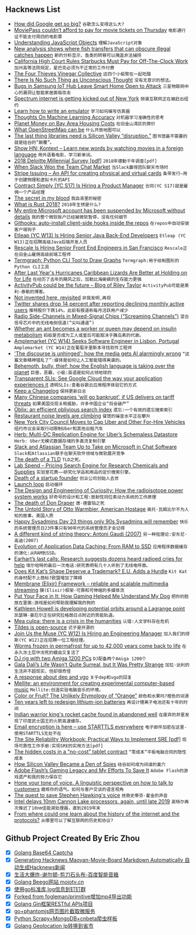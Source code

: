 ## Hacknews List


- [How did Google get so big?](https://www.cbsnews.com/news/how-did-google-get-so-big/)  `谷歌怎么变得这么大?`
- [MoviePass couldn’t afford to pay for movie tickets on Thursday](https://money.cnn.com/2018/07/27/media/moviepass-service-outage/index.html)  `电影通行证不能支付周四的电影票`
- [Understanding JavaScript Objects](https://blog.halolabs.io/understanding-javascript-objects-d31cd24ca60f)  `理解JavaScript对象`
- [New analysis shows where fish transfers that can obscure illegal catches happen](https://www.scientificamerican.com/article/science-closes-in-on-big-scale-fish-poachers-in-the-wild-wet/)  `新的分析显示，鱼类的转移可以掩盖非法捕捞`
- [California High Court Rules Starbucks Must Pay for Off-The-Clock Work](https://www.wsj.com/articles/california-high-court-rules-starbucks-must-pay-for-off-the-clock-work-1532721371)  `加州高等法院规定，星巴克必须为不正常的工作付费`
- [The Four Thieves Vinegar Collective](https://motherboard.vice.com/en_us/article/43pngb/how-to-make-your-own-medicine-four-thieves-vinegar-collective)  `这四个小偷聚在一起吃醋`
- [There Is No Such Thing as Unconscious Thought](http://nautil.us/issue/62/systems/there-is-no-such-thing-as-unconscious-thought)  `没有无意识的想法。`
- [Bugs in Samsung IoT Hub Leave Smart Home Open to Attack](https://threatpost.com/bugs-in-samsung-iot-hub-leave-smart-home-open-to-attack/134454/)  `三星物联网中心的漏洞让智能家居面临攻击`
- [Spectrum internet is getting kicked out of New York](https://www.theverge.com/2018/7/27/17622846/spectrum-charter-cable-internet-new-york-kicked-out)  `频谱互联网正在被赶出纽约`
- [Learn how to write an emulator](http://www.emulator101.com/)  `学习如何编写仿真器`
- [Thoughts On Machine Learning Accuracy](https://aws.amazon.com/blogs/aws/thoughts-on-machine-learning-accuracy/)  `对机器学习准确性的思考`
- [Planet Money on Bay Area Housing Costs](https://www.npr.org/sections/money/2018/07/27/633238360/episode-856-yes-in-my-backyard)  `在旧金山湾区的房价`
- [What OpenStreetMap can be](http://blog.systemed.net/post/15)  `什么开放地图可以`
- [The last thing libraries need is Silicon Valley “disruption.”](https://www.vox.com/first-person/2018/7/26/17616516/amazon-silicon-valley-libraries-forbes)  `图书馆最不需要的就是硅谷的“颠覆”。`
- [Show HN: Kontext – Learn new words by watching movies in a foreign language](https://kontext.xyz/)  `用外语看电影，学习新单词。`
- [2018 Deloitte Millennial Survey [pdf]](https://www2.deloitte.com/content/dam/Deloitte/global/Documents/About-Deloitte/gx-2018-millennial-survey-report.pdf)  `2018年德勤千年调查[pdf]`
- [When Slack Won the Team Chat Market](https://zapier.com/blog/slack-versus-hipchat/)  `当Slack赢得团队聊天市场时`
- [Stripe Issuing – An API for creating physical and virtual cards](https://stripe.com/issuing)  `条带发行—用于创建物理和虚拟卡片的API`
- [Contract Simply (YC S17) Is Hiring a Product Manager](item?id=17629682)  `合同(YC S17)就是雇佣一个产品经理`
- [The secret in my blood](https://www.bbc.co.uk/news/resources/idt-sh/the_secret_in_my_blood)  `我血液里的秘密`
- [What is Rust 2018?](https://blog.rust-lang.org/2018/07/27/what-is-rust-2018.html)  `2018年生锈是什么?`
- [My entire Microsoft account has been suspended by Microsoft without details](item?id=17627093)  `我的整个微软账户已经被微软暂停，没有任何细节`
- [Githooks: auto-install client-side hooks inside the repos](https://blog.viktoradam.net/2018/07/26/githooks-auto-install-hooks/)  `在repos中自动安装客户端钩子`
- [Etleap (YC W13) Is Hiring Senior Java Back-End Developers](item?id=17627890)  `Etleap (YC W13)正在招聘高级Java后端开发人员`
- [Rescale Is Hiring Senior Front End Engineers in San Francisco](https://jobs.lever.co/rescale/db57778b-268d-473d-9edf-111fb843265a?lever-origin=applied&amp;lever-source%5B%5D=Hacker%20News)  `Rescale正在旧金山雇佣高级前端工程师`
- [Termgraph: Python CLI Tool to Draw Graphs](https://github.com/mkaz/termgraph)  `Termgraph:用于绘制图形的Python CLI工具`
- [After Last Year&#39;s Hurricanes Caribbean Lizards Are Better at Holding on for Life](https://www.theatlantic.com/science/archive/2018/07/hurricanes-irma-maria-lizard-grip/566006/?single_page=true)  `在经历了去年的飓风之后，加勒比海蜥蜴的生存能力更强`
- [ActivityPub could be the future – Blog of Riley Taylor](https://blog.digitalscofflaw.com/articles/activitypub-could-be-the-future/)  `ActivityPub可能是莱利·泰勒的博客。`
- [Not invented here, revisited](http://theengineeringmanager.com/growth/not-invented-here-revisited/)  `非我发明,再现`
- [Twitter shares drop 14 percent after reporting declining monthly active users](https://www.cnbc.com/2018/07/27/twitter-earnings-q2-2018.html)  `推特股价下跌14%，此前有报道称每月活跃用户减少`
- [Radio Side-Channels in Mixed-Signal Chips (“Screaming Channels”)](https://github.com/eurecom-s3/screaming_channels)  `混合信号芯片中的无线电侧信道(“尖叫通道”)`
- [Whether an ant becomes a worker or queen may depend on insulin metabolism](https://www.nytimes.com/2018/07/26/science/ants-genes-queen.html)  `蚂蚁是否成为工人或皇后可能取决于胰岛素的代谢。`
- [Amplemarket (YC W14) Seeks Software Engineer in Lisbon, Portugal](item?id=17631594)  `Amplemarket (YC W14)正在葡萄牙里斯本寻找软件工程师`
- [&#39;The discourse is unhinged&#39;: how the media gets AI alarmingly wrong](https://www.theguardian.com/technology/2018/jul/25/ai-artificial-intelligence-social-media-bots-wrong)  `“这篇文章精神错乱了”:媒体是如何让人工智能错得离谱的。`
- [Behemoth, bully, thief: how the English language is taking over the planet](https://www.theguardian.com/news/2018/jul/27/english-language-global-dominance)  `巨兽，恶霸，小偷:英语是如何占领地球的`
- [Transparent SLIs: See Google Cloud the way your application experiences it](https://cloudplatform.googleblog.com/2018/07/transparent-slis-see-google-cloud-the-way-your-application-experiences-it.html)  `透明SLIs:查看谷歌云应用程序体验它的方式`
- [Keep a Changelog](https://keepachangelog.com)  `保持更新日志`
- [Many Chinese companies ‘will go bankrupt’, if US delivers on tariff threats](https://www.google.com/amp/s/m.scmp.com/news/china/diplomacy-defence/article/2156810/many-chinese-companies-will-go-bankrupt-if-us-delivers%3famp=1)  `如果美国兑现关税威胁，许多中国企业“将会破产”`
- [Oblix: an efficient oblivious search index](https://blog.acolyer.org/2018/07/06/oblix-an-efficient-oblivious-search-index/)  `遗忘:一个有效的遗忘搜索索引`
- [Restaurant noise levels are climbing](https://www.vox.com/2018/4/18/17168504/restaurants-noise-levels-loud-decibels)  `餐馆的噪音水平正在攀升`
- [New York City Council Moves to Cap Uber and Other For-Hire Vehicles](https://www.nytimes.com/2018/07/26/nyregion/new-york-city-council-uber-limit.html)  `纽约市议会采取行动限制Uber和其他出租汽车`
- [Herb: Multi-DC Replication Engine for Uber’s Schemaless Datastore](https://eng.uber.com/herb-datacenter-replication/)  `Herb: Uber无模式数据存储的多直流复制引擎`
- [Slack and Atlassian Team Up to Take on Microsoft in Chat Software](https://www.bloomberg.com/news/articles/2018-07-26/slack-and-atlassian-team-up-to-take-on-microsoft-in-chat-software)  `Slack和Atlassian联手在聊天软件领域与微软展开竞争`
- [The death of a TLD](https://blog.benjojo.co.uk/post/the-death-of-a-tld)  `TLD之死。`
- [Lab Spend – Pricing Search Engine for Research Chemicals and Supplies](http://www.labspend.com)  `实验室花费——研究化学品和用品的定价搜索引擎。`
- [Death of a startup founder](https://factordaily.com/attune-arvindkumar-alagarswamy/)  `创业公司创始人去世`
- [Launch loop](https://en.wikipedia.org/wiki/Launch_loop)  `启动循环`
- [The Design and Engineering of Curiosity: How the radioisotope power system works](http://www.planetary.org/blogs/emily-lakdawalla/2018/0514-book-excerpt-curiosity-mmrtg.html)  `好奇号的设计和工程:放射性同位素动力系统的工作原理`
- [The death of Don Draper](https://www.newstatesman.com/science-tech/internet/2018/07/death-don-draper)  `唐·德雷珀之死`
- [The Untold Story of Otto Warmbier, American Hostage](https://www.gq.com/story/otto-warmbier-north-korea-american-hostage-true-story)  `奥托·瓦姆比尔不为人知的故事，美国人质`
- [Happy Sysadmins Day 23 things only 90s Sysadmins will remember](https://discoposse.com/2018/03/20/23-things-only-90s-sysadmins-will-remember/)  `快乐的系统管理员日23件事只有90年代的系统管理员才会记得`
- [A different kind of string theory: Antoni Gaudi (2007)](https://memetician.livejournal.com/201202.html)  `另一种弦理论:安东尼·高迪(2007)`
- [Evolution of Application Data Caching: From RAM to SSD](https://medium.com/netflix-techblog/evolution-of-application-data-caching-from-ram-to-ssd-a33d6fa7a690)  `应用程序数据缓存的演化:从RAM到SSD。`
- [Earhart’s last calls: Research suggests dozens heard radioed cries for help](https://www.washingtonpost.com/news/retropolis/wp/2018/07/25/dozens-heard-amelia-earharts-final-chilling-pleas-for-help-researchers-say/?noredirect=on&amp;utm_term=.ae7b016bf59b&amp;wpisrc=nl_most&amp;wpmm=1)  `埃尔哈特的最后一次电话:研究表明有几十人听到了无线电呼救。`
- [Does Kit Kat’s Shape Deserve a Trademark? E.U. Adds a Hurdle](https://www.nytimes.com/2018/07/25/world/europe/kit-kat-nestle-trademark.html)  `Kit Kat的身材配不上商标?欧盟增加了障碍`
- [Membrane (Elixir) Framework – reliable and scalable multimedia streaming](https://www.membraneframework.org)  `膜(Elixir)框架-可靠和可伸缩的多媒体流`
- [Put Your Face in It: How Gaming Helped Me Understand My Dog](https://www.npr.org/sections/monkeysee/2018/07/18/629760717/put-your-face-in-it-how-gaming-helped-me-understand-my-dog)  `把你的脸放在里面:游戏是如何帮助我理解我的狗的`
- [Kathleen Howell is developing potential orbits around a Lagrange point](https://www.bloomberg.com/news/features/2018-07-25/one-woman-s-math-could-help-nasa-put-people-on-mars)  `凯瑟琳·豪厄尔正在研究拉格朗日点附近的势能轨道。`
- [Mea culpa: there is a crisis in the humanities](http://sappingattention.blogspot.com/2018/07/mea-culpa-there-is-crisis-in-humanities.html)  `认错:人文学科存在危机`
- [Tildes is open-source](https://blog.tildes.net/open-source)  `式子是开源的`
- [Join Us the  Muse (YC W12) Is Hiring an Engineering Manager](https://www.themuse.com/jobs/themuse/engineering-manager-9b5605)  `加入我们的缪斯(YC W12)正在招聘一位工程经理。`
- [Worms frozen in permafrost for up to 42,000 years come back to life](http://siberiantimes.com/science/casestudy/news/worms-frozen-in-permafrost-for-up-to-42000-years-come-back-to-life/)  `在永久冻土层中冻死的蠕虫又复活了`
- [DJ rig with two Amiga 1200 PCs](http://cdm.link/2018/07/dj-mod-amiga-1200-commodore/)  `DJ配备两个Amiga 1200个`
- [Gala Dalí’s Life Wasn’t Quite Surreal, but It Was Pretty Strange](https://www.nytimes.com/2018/07/25/arts/design/gala-salvador-dali-exhibition.html)  `加拉·达利的生活并不超现实，但却很奇怪`
- [A response about dep and vgo](https://peter.bourgon.org/blog/2018/07/27/a-response-about-dep-and-vgo.html)  `关于dep和vgo的回复`
- [Mellite: an environment for creating experimental computer-based music](https://sciss.github.io/Mellite/)  `Mellite:创造实验电脑音乐的环境。`
- [Color or Fruit? The Unlikely Etymology of “Orange”](https://lithub.com/color-or-fruit-on-the-unlikely-etymology-of-orange/)  `颜色和水果吗?橙色的词源`
- [Ten years left to redesign lithium-ion batteries](https://www.nature.com/articles/d41586-018-05752-3)  `再设计锂离子电池还有十年的时间`
- [Indian warrior king&#39;s rocket cache found in abandoned well](https://www.theguardian.com/world/2018/jul/27/indian-warrior-king-tipu-sultan-rocket-cache-unearthed-in-abandoned-well)  `在废弃的井里发现了印度武士国王的火箭高速缓存。`
- [Email encryption is here – use STARTTLS everywhere](https://www.dwheeler.com/blog/2018/07/24/#email-encryption)  `电子邮件加密在这里-使用STARTTLS无处不在`
- [The Site Reliability Workbook: Practical Ways to Implement SRE [pdf]](https://services.google.com/fh/files/misc/the-site-reliability-workbook-next18.pdf)  `现场可靠性工作手册:实现SRE的实用方法[pdf]`
- [The hidden costs in a “no-cost” tablet contract](https://www.prisonpolicy.org/blog/2018/07/24/no-cost-contract/)  `“零成本”平板电脑合同的隐性成本`
- [How Silicon Valley Became a Den of Spies](https://www.politico.com/magazine/story/2018/07/27/silicon-valley-spies-china-russia-219071)  `硅谷如何成为间谍的巢穴`
- [Adobe Flash’s Gaming Legacy and My Efforts To Save It](https://blog.usejournal.com/adobe-flashs-gaming-legacy-thousands-upon-thousands-of-titles-and-my-efforts-to-save-it-58c14811558a)  `Adobe Flash的游戏遗产和我的努力保存它`
- [Hone your tone of voice. A linguistic perspective on how to talk to customers](https://unbabel.com/blog/tone-of-voice-linguistic-perspective/)  `磨练你的语气。如何与客户交谈的语言视角`
- [The quest to save Stephen Hawking&#39;s voice](https://www.sfchronicle.com/bayarea/article/The-Silicon-Valley-quest-to-preserve-Stephen-12759775.php)  `拯救史蒂芬·霍金的声音`
- [Intel delays 10nm Cannon Lake processors, again, until late 2019](https://www.theinquirer.net/inquirer/news/3036660/intel-10nm-cannon-lake-processors-delayed-again-until-late-2019)  `英特尔再次推迟了10nm佳能湖处理器，直到2019年末`
- [From where could one learn about the history of the internet and the protocols?](item?id=17607095)  `从哪里可以了解互联网的历史和协议?`

## Github Project Created By Eric Zhou

- [x] [Golang Base64 Captcha](https://github.com/mojocn/base64Captcha)
- [x] [Generating Hacknews Maoyan-Movie-Board Markdown Automatically 自动生成Hacknews新闻](https://github.com/dejavuzhou/md-genie)
- [x] [生活大爆炸-谢尔顿-剪刀石头布-百度智能音箱](https://github.com/mojocn/dueros-bang-game)
- [x] [Golang Beego网站 mojotv.cn](https://github.com/mojocn/www.mojotv.cn)
- [x] [使用go标准库,log信息到钉钉群](https://github.com/mojocn/dooger)
- [x] [Forked from fogleman/primitive增加mp4导出功能](https://github.com/mojocn/primitive)
- [x] [Golang Gin框架RESTful APIs项目](https://github.com/JJJJJJJerk/ezier-golang-web-api-framework)
- [x] [go+phantomjs网页图片截取微服务](https://github.com/mojocn/screen_shot)
- [x] [Python Scrapy+MongoDB+cnbeta爬虫样板](https://github.com/mojocn/scrapy_mongodb_boilerplate_cnbeta)
- [x] [Golang Geolocation Ip转换到省市](https://github.com/mojocn/ip2location)